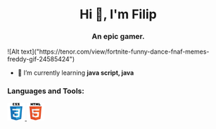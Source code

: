 <h1 align="center">Hi 👋, I'm Filip</h1>
<h3 align="center">An epic gamer.</h3>
![Alt text]("https://tenor.com/view/fortnite-funny-dance-fnaf-memes-freddy-gif-24585424")

- 🌱 I’m currently learning **java script, java**


<p align="left">
</p>

<h3 align="left">Languages and Tools:</h3>
<p align="left"> <a href="https://www.w3schools.com/css/" target="_blank" rel="noreferrer"> <img src="https://raw.githubusercontent.com/devicons/devicon/master/icons/css3/css3-original-wordmark.svg" alt="css3" width="40" height="40"/> </a> <a href="https://www.w3.org/html/" target="_blank" rel="noreferrer"> <img src="https://raw.githubusercontent.com/devicons/devicon/master/icons/html5/html5-original-wordmark.svg" alt="html5" width="40" height="40"/> </a> </p>

